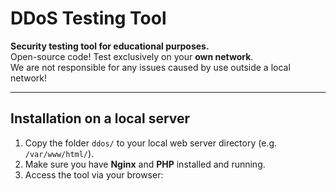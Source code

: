 # DDoS Testing Tool

**Security testing tool for educational purposes.**  
Open-source code! Test exclusively on your **own network**.  
We are not responsible for any issues caused by use outside a local network!

---

## Installation on a local server

1. Copy the folder `ddos/` to your local web server directory (e.g. `/var/www/html/`).
2. Make sure you have **Nginx** and **PHP** installed and running.
3. Access the tool via your browser:  
